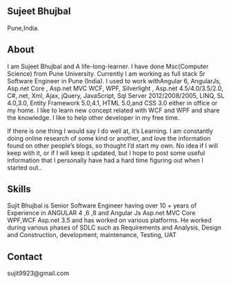 
<html lang="en">
<head>
    <meta charset="UTF-8">
    <meta name="viewport" content="width=device-width, initial-scale=1.0">
    <meta http-equiv="X-UA-Compatible" content="ie=edge">
    <link rel="stylesheet" href="https://use.fontawesome.com/releases/v5.4.1/css/all.css" integrity="sha384-5sAR7xN1Nv6T6+dT2mhtzEpVJvfS3NScPQTrOxhwjIuvcA67KV2R5Jz6kr4abQsz" crossorigin="anonymous">
    <link rel="stylesheet" href="style.css"> 
</head>
<body>
    <div class="grid-2">
        <div class="section-1">
            <i class="fas fa-code fa-5x white"></i>
            <h2>Sujeet Bhujbal</h2>
            <p>Pune,India.</p>
            <a href="#"><i class="fab fa-twitter"></i></a>
            <a href="#"><i class="fab fa-github"></i></a>
        </div>
        <div class="section-2">
            <h2>About</h2>
            <p>I am Sujeet Bhujbal and A life-long-learner. I have done Msc(Computer Science) from Pune University.
Currently I am working as full stack Sr Software Engineer in Pune (India). I used to work withAngular 6, AngularJs, Asp.net Core , Asp.net MVC WCF, WPF, Silverlight , Asp.net 4.5/4.0/3.5/2.0, C#,.net, Xml, Ajax, jQuery, JavaScript, Sql Server 2012/2008/2005, LINQ, SL 4.0,3.0, Entity Framework 5.0,4.1, HTML 5.0,and CSS 3.0 either in office or my home.
I like to learn new concept related with WCF and WPF and share the knowledge. I like to help other developer in my free time. 

If there is one thing I would say I do well at, it’s Learning.
I am constantly doing online research of some kind or another, and love the information found on other people’s blogs, so thought I’d start my own.
No idea if I will keep with it, or if I will keep it updated, but I hope to post some useful information that I personally have had a hard time figuring out when I started out..
</p>
            <h2>Skills</h2>
            <p>Sujit Bhujbal is Senior Software Engineer having over 10 + years of Experience in ANGULAR 4 ,6 ,8 and Angular Js Asp.net MVC Core WPF,WCF Asp.net 3.5 and has worked on various platforms. He worked during various phases of SDLC such as Requirements and Analysis, Design and Construction, development, maintenance, Testing, UAT
</p>
           <h2>Contact</h2> 
            <p>sujit9923@gmail.com</p>
        </div>
    </div>
</body>
</html>
